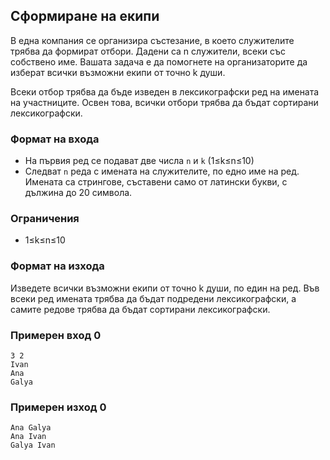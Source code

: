 ## Сформиране на екипи

В една компания се организира състезание, в което служителите трябва да формират отбори. Дадени са n служители, всеки със собствено име. Вашата задача е да помогнете на организаторите да изберат всички възможни екипи от точно k души.

Всеки отбор трябва да бъде изведен в лексикографски ред на имената на участниците. Освен това, всички отбори трябва да бъдат сортирани лексикографски. 

### Формат на входа

- На първия ред се подават две числа `n` и `k` (1≤k≤n≤10)
- Следват `n` реда с имената на служителите, по едно име на ред. Имената са стрингове, съставени само от латински букви, с дължина до 20 символа.  

### Ограничения

- 1≤k≤n≤10

### Формат на изхода

Изведете всички възможни екипи от точно k души, по един на ред. Във всеки ред имената трябва да бъдат подредени лексикографски, а самите редове трябва да бъдат сортирани лексикографски. 

### Примерен вход 0


```
3 2 
Ivan 
Ana 
Galya
```

### Примерен изход 0

```
Ana Galya 
Ana Ivan 
Galya Ivan 
```
